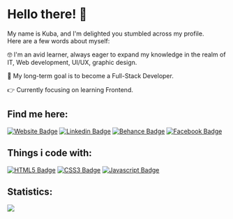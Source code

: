 # Hello there! 👋
My name is Kuba, and I'm delighted you stumbled across my profile. <br>
Here are a few words about myself: <br>

🤓  I'm an avid learner, always eager to expand my knowledge in the realm of IT, Web development, UI/UX, graphic design. <br>

🎯  My long-term goal is to become a Full-Stack Developer.<br>

👉  Currently focusing on learning Frontend. <br>

## Find me here:
[![Website Badge](https://img.shields.io/badge/website-000000?style=for-the-badge&logo=About.me&logoColor=white)]( forthcoming )
[![Linkedin Badge](https://img.shields.io/badge/LinkedIn-0077B5?style=for-the-badge&logo=linkedin&logoColor=white)](https://www.linkedin.com/in/jakubhewig/)
[![Behance Badge](https://img.shields.io/badge/-Behance-blue?style=for-the-badge&logo=behance&logoColor=white)](https://www.linkedin.com/in/jakubhewig/)
[![Facebook Badge](https://img.shields.io/badge/Facebook-1877F2?style=for-the-badge&logo=facebook&logoColor=white)](https://www.facebook.com/kuba.hewig/)
                 
## Things i code with:
[![HTML5 Badge](https://img.shields.io/badge/HTML5-E34F26?style=for-the-badge&logo=html5&logoColor=white)](#)
[![CSS3 Badge](https://img.shields.io/badge/CSS3-1572B6?style=for-the-badge&logo=css3&logoColor=white)](#)
[![Javascript Badge](https://img.shields.io/badge/JavaScript-323330?style=for-the-badge&logo=javascript&logoColor=F7DF1E)](#)
<!-- Step by step!
[![React Badge](https://img.shields.io/badge/-React-61DBFB?style=for-the-badge&labelColor=black&logo=react&logoColor=61DBFB)](#)
[![Next.js Badge](https://img.shields.io/badge/next.js-000000?style=for-the-badge&logo=nextdotjs&logoColor=white)](#)
[![Redux Badge](https://img.shields.io/badge/Redux-593D88?style=for-the-badge&logo=redux&logoColor=white)](#) 
[![SASS Badge](https://img.shields.io/badge/Sass-CC6699?style=for-the-badge&logo=sass&logoColor=white)](#)
[![Bootstrap Badge](https://img.shields.io/badge/Bootstrap-563D7C?style=for-the-badge&logo=bootstrap&logoColor=white)](#)
[![Git Badge](https://img.shields.io/badge/Git-F05032?style=for-the-badge&logo=git&logoColor=white)](#)
[![Nodejs Badge](https://img.shields.io/badge/-Nodejs-3C873A?style=for-the-badge&labelColor=black&logo=node.js&logoColor=3C873A)](#)
[![Express.js Badge](https://img.shields.io/badge/Express.js-000000?style=for-the-badge&logo=express&logoColor=white)](#)
[![MongoDB Badge](https://img.shields.io/badge/MongoDB-4EA94B?style=for-the-badge&logo=mongodb&logoColor=white)](#)
-->
## Statistics:
![](https://github-readme-streak-stats.herokuapp.com/?user=HWGdesign&theme=dark&hide_border=true)

